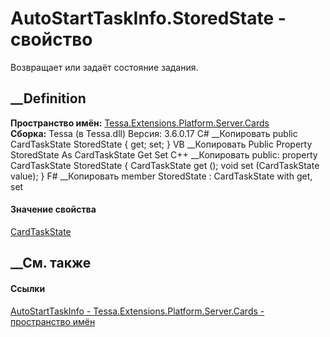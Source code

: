 # AutoStartTaskInfo.StoredState - свойство
Возвращает или задаёт состояние задания.
## __Definition
 **Пространство имён:**
[Tessa.Extensions.Platform.Server.Cards](N_Tessa_Extensions_Platform_Server_Cards.htm)  
 **Сборка:** Tessa (в Tessa.dll) Версия: 3.6.0.17
C# __Копировать
     public CardTaskState StoredState { get; set; }
VB __Копировать
     Public Property StoredState As CardTaskState
    	Get
    	Set
C++ __Копировать
     public:
    property CardTaskState StoredState {
    	CardTaskState get ();
    	void set (CardTaskState value);
    }
F# __Копировать
     member StoredState : CardTaskState with get, set
#### Значение свойства
[CardTaskState](T_Tessa_Cards_CardTaskState.htm)
##  __См. также
#### Ссылки
[AutoStartTaskInfo -
](T_Tessa_Extensions_Platform_Server_Cards_AutoStartTaskInfo.htm)
[Tessa.Extensions.Platform.Server.Cards - пространство
имён](N_Tessa_Extensions_Platform_Server_Cards.htm)
